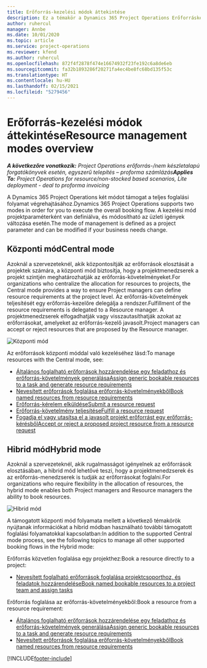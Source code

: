 ```yaml
---
title: Erőforrás-kezelési módok áttekintése
description: Ez a témakör a Dynamics 365 Project Operations Erőforráskezelés funkciójáról nyújt információkat.
author: ruhercul
manager: Annbe
ms.date: 10/01/2020
ms.topic: article
ms.service: project-operations
ms.reviewer: kfend
ms.author: ruhercul
ms.openlocfilehash: 872f4f2878f474e16674932f23fe192c6a8de6eb
ms.sourcegitcommit: fa32b1893286f20271fa4ec4be8fc68bd135f53c
ms.translationtype: HT
ms.contentlocale: hu-HU
ms.lasthandoff: 02/15/2021
ms.locfileid: "5279456"
---
```

# <a name="resource-management-modes-overview"></a><span data-ttu-id="efc54-103">Erőforrás-kezelési módok áttekintése</span><span class="sxs-lookup"><span data-stu-id="efc54-103">Resource management modes overview</span></span>

<span data-ttu-id="efc54-104">_**A következőre vonatkozik:** Project Operations erőforrás-/nem készletalapú forgatókönyvek esetén, egyszerű telepítés – proforma számlázás_</span><span class="sxs-lookup"><span data-stu-id="efc54-104">_**Applies To:** Project Operations for resource/non-stocked based scenarios, Lite deployment - deal to proforma invoicing_</span></span>


<span data-ttu-id="efc54-105">A Dynamics 365 Project Operations két módot támogat a teljes foglalási folyamat végrehajtásához.</span><span class="sxs-lookup"><span data-stu-id="efc54-105">Dynamics 365 Project Operations supports two modes in order for you to execute the overall booking flow.</span></span> <span data-ttu-id="efc54-106">A kezelési mód projektparaméterként van definiálva, és módosítható az üzleti igények változása esetén.</span><span class="sxs-lookup"><span data-stu-id="efc54-106">The mode of management is defined as a project parameter and can be modified if your business needs change.</span></span>    

## <a name="central-mode"></a><span data-ttu-id="efc54-107">Központi mód</span><span class="sxs-lookup"><span data-stu-id="efc54-107">Central mode</span></span>
<span data-ttu-id="efc54-108">Azoknál a szervezeteknél, akik központosítják az erőforrások elosztását a projektek számára, a központi mód biztosítja, hogy a projektmenedzserek a projekt szintjén meghatározhatják az erőforrás-követelményeket.</span><span class="sxs-lookup"><span data-stu-id="efc54-108">For organizations who centralize the allocation for resources to projects, the Central mode provides a way to ensure Project managers can define resource requirements at the project level.</span></span> <span data-ttu-id="efc54-109">Az erőforrás-követelmények teljesítését egy erőforrás-kezelőre delegálja a rendszer.</span><span class="sxs-lookup"><span data-stu-id="efc54-109">Fulfillment of the resource requirements is delegated to a Resource manager.</span></span> <span data-ttu-id="efc54-110">A projektmenedzserek elfogadhatják vagy visszautasíthatják azokat az erőforrásokat, amelyeket az erőforrás-kezelő javasolt.</span><span class="sxs-lookup"><span data-stu-id="efc54-110">Project managers can accept or reject resources that are proposed by the Resource manager.</span></span>

![Központi mód](./media/resource-management-central.png)

<span data-ttu-id="efc54-112">Az erőforrások központi móddal való kezeléséhez lásd:</span><span class="sxs-lookup"><span data-stu-id="efc54-112">To manage resources with the Central mode, see:</span></span>

- [<span data-ttu-id="efc54-113">Általános foglalható erőforrások hozzárendelése egy feladathoz és erőforrás-követelmények generálása</span><span class="sxs-lookup"><span data-stu-id="efc54-113">Assign generic bookable resources to a task and generate resource requirements</span></span>](https://docs.microsoft.com/dynamics365/project-service/assign-generic-bookable-resource)
- [<span data-ttu-id="efc54-114">Nevesített erőforrások foglalása erőforrás-követelményekből</span><span class="sxs-lookup"><span data-stu-id="efc54-114">Book named resources from resource requirements</span></span>](https://docs.microsoft.com/dynamics365/project-service/book-named-resource)
- [<span data-ttu-id="efc54-115">Erőforrás-kérelem elküldése</span><span class="sxs-lookup"><span data-stu-id="efc54-115">Submit a resource request</span></span>](https://docs.microsoft.com/dynamics365/project-service/submit-resource-request)
- [<span data-ttu-id="efc54-116">Erőforrás-követelmény teljesítése</span><span class="sxs-lookup"><span data-stu-id="efc54-116">Fulfill a resource request</span></span>](https://docs.microsoft.com/dynamics365/project-service/resource-management-fulfill-requests)
- [<span data-ttu-id="efc54-117">Fogadja el vagy utasítsa el a javasolt projekt erőforrást egy erőforrás-kérésből</span><span class="sxs-lookup"><span data-stu-id="efc54-117">Accept or reject a proposed project resource from a resource request</span></span>](https://docs.microsoft.com/dynamics365/project-service/accept-reject-proposed-resource)

## <a name="hybrid-mode"></a><span data-ttu-id="efc54-118">Hibrid mód</span><span class="sxs-lookup"><span data-stu-id="efc54-118">Hybrid mode</span></span>
<span data-ttu-id="efc54-119">Azoknál a szervezeteknél, akik rugalmasságot igényelnek az erőforrások elosztásában, a hibrid mód lehetővé teszi, hogy a projektmenedzserek és az erőforrás-menedzserek is tudják az erőforrásokat foglalni.</span><span class="sxs-lookup"><span data-stu-id="efc54-119">For organizations who require flexibility in the allocation of resources, the hybrid mode enables both Project managers and Resource managers the ability to book resources.</span></span>

![Hibrid mód](./media/resource-management-hybrid.png)

<span data-ttu-id="efc54-121">A támogatott központi mód folyamata mellett a következő témakörök nyújtanak információkat a hibrid módban használható további támogatott foglalási folyamatokkal kapcsolatban:</span><span class="sxs-lookup"><span data-stu-id="efc54-121">In addition to the supported Central mode process, see the following topics to manage all other supported booking flows in the Hybrid mode:</span></span>

<span data-ttu-id="efc54-122">Erőforrás közvetlen foglalása egy projekthez:</span><span class="sxs-lookup"><span data-stu-id="efc54-122">Book a resource directly to a project:</span></span>
- [<span data-ttu-id="efc54-123">Nevesített foglalható erőforrások foglalása projektcsoporthoz, és feladatok hozzárendelése</span><span class="sxs-lookup"><span data-stu-id="efc54-123">Book named bookable resources to a project team and assign tasks</span></span>](https://docs.microsoft.com/dynamics365/project-service/assign-named-bookable-resource)

<span data-ttu-id="efc54-124">Erőforrás foglalása az erőforrás-követelményekből:</span><span class="sxs-lookup"><span data-stu-id="efc54-124">Book a resource from a resource requirement:</span></span>
- [<span data-ttu-id="efc54-125">Általános foglalható erőforrások hozzárendelése egy feladathoz és erőforrás-követelmények generálása</span><span class="sxs-lookup"><span data-stu-id="efc54-125">Assign generic bookable resources to a task and generate resource requirements</span></span>](https://docs.microsoft.com/dynamics365/project-service/assign-generic-bookable-resource)
- [<span data-ttu-id="efc54-126">Nevesített erőforrások foglalása erőforrás-követelményekből</span><span class="sxs-lookup"><span data-stu-id="efc54-126">Book named resources from resource requirements</span></span>](https://docs.microsoft.com/dynamics365/project-service/book-named-resource)


[!INCLUDE[footer-include](../includes/footer-banner.md)]
